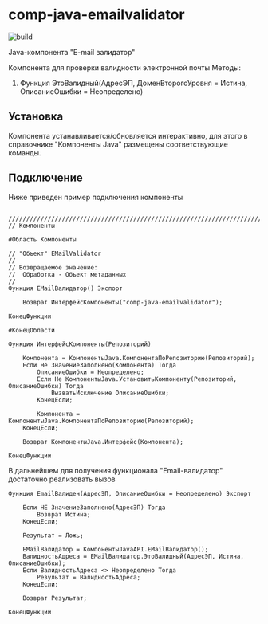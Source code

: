 # comp-java-emailvalidator

![build](https://github.com/alexandrkakushin/comp-java-emailvalidator/workflows/build/badge.svg)

Java-компонента "E-mail валидатор"

Компонента для проверки валидности электронной почты
Методы:
 1) Функция ЭтоВалидный(АдресЭП, ДоменВторогоУровня = Истина, ОписаниеОшибки = Неопределено)

## Установка

Компонента устанавливается/обновляется интерактивно, для этого в справочнике "Компоненты Java" размещены соответствующие команды.

## Подключение

Ниже приведен пример подключения компоненты

``` 1С:Enterprise

///////////////////////////////////////////////////////////////////////////////
// Компоненты

#Область Компоненты

// "Объект" EMailValidator
// 
// Возвращаемое значение:
//  Обработка - Объект метаданных
//
Функция EMailВалидатор() Экспорт
	
	Возврат ИнтерфейсКомпоненты("comp-java-emailvalidator");
	
КонецФункции

#КонецОбласти

Функция ИнтерфейсКомпоненты(Репозиторий)
	
	Компонента = КомпонентыJava.КомпонентаПоРепозиторию(Репозиторий);
	Если Не ЗначениеЗаполнено(Компонента) Тогда
		ОписаниеОшибки = Неопределено;
		Если Не КомпонентыJava.УстановитьКомпоненту(Репозиторий, ОписаниеОшибки) Тогда
			ВызватьИсключение ОписаниеОшибки;			
		КонецЕсли;
				
		Компонента = КомпонентыJava.КомпонентаПоРепозиторию(Репозиторий);
	КонецЕсли;
	
	Возврат КомпонентыJava.Интерфейс(Компонента);	
	
КонецФункции
```

В дальнейшем для получения функционала "Email-валидатор" достаточно реализовать вызов 

``` 1С:Enterprise
Функция EmailВалиден(АдресЭП, ОписаниеОшибки = Неопределено) Экспорт
	
	Если НЕ ЗначениеЗаполнено(АдресЭП) Тогда
		Возврат Истина;
	КонецЕсли;
		
	Результат = Ложь;
		
	EMailВалидатор = КомпонентыJavaAPI.EMailВалидатор();  
	ВалидностьАдреса = EMailВалидатор.ЭтоВалидный(АдресЭП, Истина, ОписаниеОшибки);
	Если ВалидностьАдреса <> Неопределено Тогда
		Результат = ВалидностьАдреса;
	КонецЕсли;
	
	Возврат Результат;
	
КонецФункции
```

